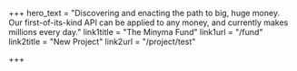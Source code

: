 +++
hero_text = "Discovering and enacting the path to big, huge money. Our first-of-its-kind API can be applied to any money, and currently makes millions every day."
link1title = "The Minyma Fund"
link1url = "/fund"
link2title = "New Project"
link2url = "/project/test"

+++
